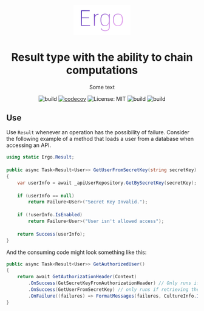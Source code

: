<p align="center"><img src="/logo.png?raw=true" width="150"></p>
<h1 align="center">Result type with the ability to chain computations</h1>
 
<div align="center">

Some text

![build](https://github.com/GoodeUser/Ergo/workflows/build/badge.svg) [![codecov](https://codecov.io/gh/GoodeUser/Ergo/branch/master/graph/badge.svg?token=8XDVMVSNIC)](https://codecov.io/gh/GoodeUser/Ergo) ![License: MIT](https://img.shields.io/badge/License-MIT-blue.svg) ![build](https://github.com/GoodeUser/Ergo/workflows/build/badge.svg) ![build](https://github.com/GoodeUser/Ergo/workflows/build/badge.svg)

</div>

## Use

Use `Result` whenever an operation has the possibility of failure. Consider the following example of a method that loads a user from a database when accessing an API.

```cs
using static Ergo.Result;

public async Task<Result<User>> GetUserFromSecretKey(string secretKey)
{
    var userInfo = await _apiUserRepository.GetBySecretKey(secretKey);

    if (userInfo == null)
        return Failure<User>("Secret Key Invalid.");

    if (!userInfo.IsEnabled)
        return Failure<User>("User isn't allowed access");

    return Success(userInfo);
}
```
And the consuming code might look something like this:
```cs
public async Task<Result<User>> GetAuthorizedUser()
{
    return await GetAuthorizationHeader(Context)
        .OnSuccess(GetSecretKeyFromAuthorizationHeader) // Only runs if the header is found
        .OnSuccess(GetUserFromSecretKey) // only runs if retrieving the "secret key" was successful
        .OnFailure((failures) => FormatMessages(failures, CultureInfo.InvariantCulture));
}
```
